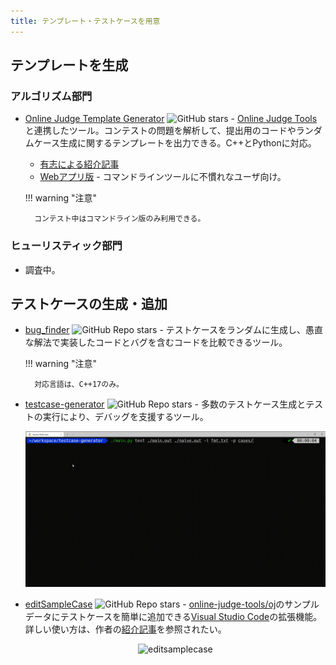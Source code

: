 ```yaml
---
title: テンプレート・テストケースを用意
---
```


## テンプレートを生成

### アルゴリズム部門

- [Online Judge Template Generator](https://github.com/online-judge-tools/template-generator) ![GitHub stars](https://img.shields.io/github/stars/online-judge-tools/template-generator?style=plastic) - [Online Judge Tools](https://github.com/online-judge-tools/oj)と連携したツール。コンテストの問題を解析して、提出用のコードやランダムケース生成に関するテンプレートを出力できる。C++とPythonに対応。
    - [有志による紹介記事](https://hamukichi.hatenablog.jp/entry/2020/09/17/230818)
    - [Webアプリ版](https://online-judge-tools.github.io/template-generator-webapp/) - コマンドラインツールに不慣れなユーザ向け。

    !!! warning "注意"

        コンテスト中はコマンドライン版のみ利用できる。

### ヒューリスティック部門

- 調査中。

## テストケースの生成・追加

- [bug_finder](https://github.com/Eug1ena/bug_finder) ![GitHub Repo stars](https://img.shields.io/github/stars/Eug1ena/bug_finder?style=plastic) - テストケースをランダムに生成し、愚直な解法で実装したコードとバグを含むコードを比較できるツール。

    !!! warning "注意"

        対応言語は、C++17のみ。

- [testcase-generator](https://github.com/naskya/testcase-generator) ![GitHub Repo stars](https://img.shields.io/github/stars/naskya/testcase-generator?style=plastic) - 多数のテストケース生成とテストの実行により、デバッグを支援するツール。

    <div align="center">
      <img loading = "lazy" src="../../images/cli/testcase_generator.gif" alt="testcase generator">
    </div>

- [editSampleCase](https://marketplace.visualstudio.com/items?itemName=imomo.editsamplecase) ![GitHub Repo stars](https://img.shields.io/github/stars/imomom/vscodesample?style=plastic) - [online-judge-tools/oj](https://github.com/online-judge-tools/oj)のサンプルデータにテストケースを簡単に追加できる[Visual Studio Code](https://code.visualstudio.com/)の拡張機能。詳しい使い方は、作者の[紹介記事](https://iiiimmmmo.hatenablog.com/entry/2020/12/21/153307)を参照されたい。

    <div align="center">
      <img loading = "lazy" src="../../images/cli/editsamplecase.gif" alt="editsamplecase">
    </div>
